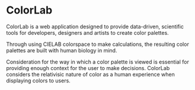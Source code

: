 # ColorLab

ColorLab is a web application designed to provide data-driven, scientific 
tools for developers, designers and artists to create color palettes.

Through using CIELAB colorspace to make calculations, the resulting color
palettes are built with human biology in mind.

Consideration for the way in which a color palette is viewed is essential for
providing enough context for the user to make decisions. ColorLab considers
the relativisic nature of color as a human experience when displaying colors to
users.